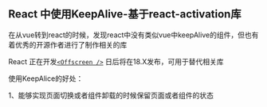 ## React 中使用KeepAlive-基于react-activation库

在从vue转到react的时候，发现react中没有类似vue中keepAlive的组件，但也有着优秀的开源作者进行了制作相关的库

React 正在开发[`<Offscreen />`](https://github.com/reactwg/react-18/discussions/19) 日后将在18.X发布，可用于替代相关库



使用KeepAlice的好处：

1、能够实现页面切换或者组件卸载的时候保留页面或者组件的状态


